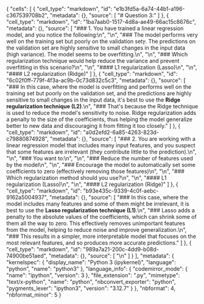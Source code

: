 {
 "cells": [
  {
   "cell_type": "markdown",
   "id": "e1b3fd5a-6a74-44b1-a196-c367539708b2",
   "metadata": {},
   "source": [
    "# Question 3:"
   ]
  },
  {
   "cell_type": "markdown",
   "id": "1ba7aab0-1517-4d8a-ae49-66ac15c8676c",
   "metadata": {},
   "source": [
    "### 1. You have trained a linear regression model, and you notice the following:\n",
    "\n",
    "### The model performs very well on the training set but poorly on the validation setץ. The predictions on the validation set are highly sensitive to small changes in the input data (high variance). The model seems to be overfitting.\n",
    "\n",
    "### Which regularization technique would help reduce the variance and prevent overfitting in this scenario?\n",
    "\n",
    "#### L1 regularization (Lasso)\n",
    "\n",
    "#### L2 regularization (Ridge)"
   ]
  },
  {
   "cell_type": "markdown",
   "id": "6c02f0ff-779f-4f3a-ac9b-0c73d832c5c3",
   "metadata": {},
   "source": [
    "### In this case, where the model is overfitting and performs well on the training set but poorly on the validation set, and the predictions are highly sensitive to small changes in the input data, it's best to use the **Ridge regularization technique (L2)**.\n",
    "### That's because the Ridge technique is used to reduce the model's sensitivity to noise. Ridge regularization adds a penalty to the size of the coefficients, thus helping the model generalize better to new data and discouraging it from fitting it too closely."
   ]
  },
  {
   "cell_type": "markdown",
   "id": "a0d2efd2-6a85-4263-823d-c79880874928",
   "metadata": {},
   "source": [
    "### 2. You are working with a linear regression model that includes many input features, and you suspect that some features are irrelevant (they contribute little to the prediction).\n",
    "\n",
    "### You want to:\n",
    "\n",
    "### Reduce the number of features used by the model\n",
    "\n",
    "### Encourage the model to automatically set some coefficients to zero (effectively removing those features)\n",
    "\n",
    "### Which regularization method should you use?\n",
    "\n",
    "#### L1 regularization (Lasso)\n",
    "\n",
    "#### L2 regularization (Ridge)"
   ]
  },
  {
   "cell_type": "markdown",
   "id": "b93e435c-9339-4c0f-aebc-9162a5004937",
   "metadata": {},
   "source": [
    "### In this case, where the model includes many features and some of them might be irrelevant, it is best to use the **Lasso regularization technique (L1)**.\n",
    "### Lasso adds a penalty to the absolute values of the coefficients, which can shrink some of them all the way to zero. This effectively removes unimportant features from the model, helping to reduce noise and improve generalization.\n",
    "### This results in a simpler, more interpretable model that focuses on the most relevant features, and so produces more accurate predictions."
   ]
  },
  {
   "cell_type": "markdown",
   "id": "989a7a21-200c-4dd9-b08d-74900be51aed",
   "metadata": {},
   "source": [
    "\n"
   ]
  }
 ],
 "metadata": {
  "kernelspec": {
   "display_name": "Python 3 (ipykernel)",
   "language": "python",
   "name": "python3"
  },
  "language_info": {
   "codemirror_mode": {
    "name": "ipython",
    "version": 3
   },
   "file_extension": ".py",
   "mimetype": "text/x-python",
   "name": "python",
   "nbconvert_exporter": "python",
   "pygments_lexer": "ipython3",
   "version": "3.12.7"
  }
 },
 "nbformat": 4,
 "nbformat_minor": 5
}
